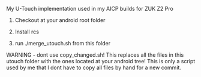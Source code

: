 My U-Touch implementation used in my AICP builds for ZUK Z2 Pro

1) Checkout at your android root folder

2) Install rcs

3) run ./merge_utouch.sh from this folder


WARNING - dont use copy_changed.sh! This replaces all the files in this utouch folder with the ones located at your android tree! This is only a script used by me that I dont have to copy all files by hand for a new commit.

